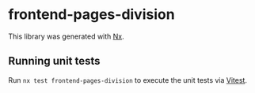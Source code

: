 # frontend-pages-division

This library was generated with [Nx](https://nx.dev).

## Running unit tests

Run `nx test frontend-pages-division` to execute the unit tests via [Vitest](https://vitest.dev/).
